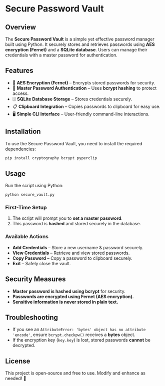 # Secure Password Vault

## Overview

The **Secure Password Vault** is a simple yet effective password manager built using Python. It securely stores and retrieves passwords using **AES encryption (Fernet)** and a **SQLite database**. Users can manage their credentials with a master password for authentication.

## Features

- 🔐 **AES Encryption (Fernet)** – Encrypts stored passwords for security.
- 🔑 **Master Password Authentication** – Uses **bcrypt hashing** to protect access.
- 🗄️ **SQLite Database Storage** – Stores credentials securely.
- 📋 **Clipboard Integration** – Copies passwords to clipboard for easy use.
- 🖥️ **Simple CLI Interface** – User-friendly command-line interactions.

## Installation

To use the Secure Password Vault, you need to install the required dependencies:

```bash
pip install cryptography bcrypt pyperclip
```

## Usage

Run the script using Python:

```bash
python secure_vault.py
```

### First-Time Setup

1. The script will prompt you to **set a master password**.
2. This password is **hashed** and stored securely in the database.

### Available Actions

- **Add Credentials** – Store a new username & password securely.
- **View Credentials** – Retrieve and view stored passwords.
- **Copy Password** – Copy a password to clipboard securely.
- **Exit** – Safely close the vault.

## Security Measures

- **Master password is hashed using bcrypt** for security.
- **Passwords are encrypted using Fernet (AES encryption).**
- **Sensitive information is never stored in plain text.**

## Troubleshooting

- If you see an `AttributeError: 'bytes' object has no attribute 'encode'`, ensure `bcrypt.checkpw()` receives a **bytes** object.
- If the encryption key (`key.key`) is lost, stored passwords **cannot** be decrypted.

## License

This project is open-source and free to use. Modify and enhance as needed! 🚀
